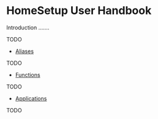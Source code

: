# HomeSetup User Handbook

Introduction .......

TODO

<!-- toc -->

- [Aliases](#aliases) 

TODO

- [Functions](#functions) 

TODO

- [Applications](#apps) 

TODO

<!-- tocstop -->

